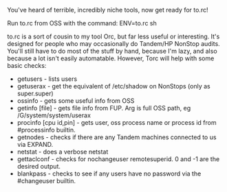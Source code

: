 You've heard of terrible, incredibly niche tools, now get ready for to.rc!

Run to.rc from OSS with the command: ENV=to.rc sh


to.rc is a sort of cousin to my tool Orc, but far less useful or interesting.
It's designed for people who may occasionally do Tandem/HP NonStop audits.
You'll still have to do most of the stuff by hand, because I'm lazy, and also
because a lot isn't easily automatable.
However, Torc will help with some basic checks:

- getusers - lists users
- getuserax - get the equivalent of /etc/shadow on NonStops (only as super.super)
- ossinfo - gets some useful info from OSS
- getinfo [file] - gets file info from FUP. Arg is full OSS path, eg /G/system/system/userax
- procinfo [cpu id,pin] - gets user, oss process name or process id from #processinfo builtin.
- getnodes - checks if there are any Tandem machines connected to us via EXPAND.
- netstat - does a verbose netstat
- gettaclconf - checks for nochangeuser remotesuperid. 0 and -1 are the desired output.
- blankpass - checks to see if any users have no password via the #changeuser builtin.

